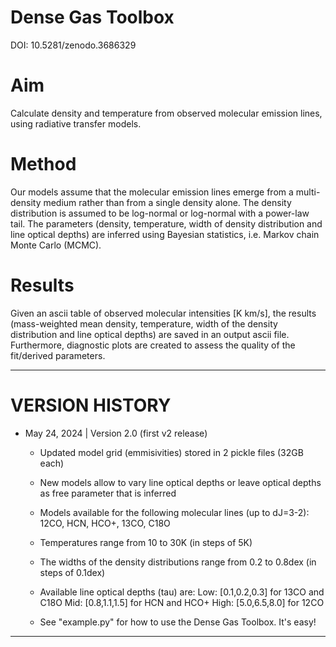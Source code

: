 # Dense Gas Toolbox #
DOI: 10.5281/zenodo.3686329

# Aim
Calculate density and temperature from observed molecular emission lines,
using radiative transfer models.

# Method
Our models assume that the molecular emission lines emerge from a
multi-density medium rather than from a single density alone.
The density distribution is assumed to be log-normal or log-normal with
a power-law tail.
The parameters (density, temperature, width of density distribution and line optical depths)
are inferred using Bayesian statistics, i.e. Markov chain Monte Carlo (MCMC).

# Results
Given an ascii table of observed molecular intensities [K km/s],
the results (mass-weighted mean density, temperature, width of the density
distribution and line optical depths) are saved in an output ascii file.
Furthermore, diagnostic plots are created to assess the quality of the
fit/derived parameters.

---

# VERSION HISTORY

- May 24, 2024 | Version 2.0 (first v2 release)

   * Updated model grid (emmisivities) stored in 2 pickle files (32GB each)

   * New models allow to vary line optical depths or leave optical depths as free parameter that is inferred

   * Models available for the following molecular lines (up to dJ=3-2): 12CO, HCN, HCO+, 13CO, C18O

   * Temperatures range from 10 to 30K (in steps of 5K)

   * The widths of the density distributions range from 0.2 to 0.8dex (in steps of 0.1dex)

   * Available line optical depths (tau) are:
         Low: [0.1,0.2,0.3] for 13CO and C18O
         Mid: [0.8,1.1,1.5] for HCN and HCO+
         High: [5.0,6.5,8.0] for 12CO

   * See "example.py" for how to use the Dense Gas Toolbox. It's easy!
 
---
